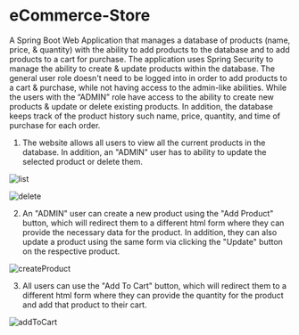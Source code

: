# eCommerce-Store
A Spring Boot Web Application that manages a database of products (name, price, & quantity) with the ability to add products to the database and to add products to a cart for purchase. The application uses Spring Security to manage the ability to create & update products within the database. The general user role doesn't need to be logged into in order to add products to a cart & purchase, while not having access to the admin-like abilities. While the users with the “ADMIN” role have access to the ability to create new products & update or delete existing products. In addition, the database keeps track of the product history such name, price, quantity, and time of purchase for each order.

1. The website allows all users to view all the current products in the database. In addition, an "ADMIN" user has to ability to update the selected product or delete them.

![list](https://user-images.githubusercontent.com/31080342/168953155-1a7c1a43-73f4-4061-b948-44ab85c1ac9f.png)

![delete](https://user-images.githubusercontent.com/31080342/168953841-031772ec-3e91-4d76-a064-744049116769.PNG)

2. An "ADMIN" user can create a new product using the "Add Product" button, which will redirect them to a different html form where they can provide the necessary data for the product. In addition, they can also update a product using the same form via clicking the "Update" button on the respective product.
 
![createProduct](https://user-images.githubusercontent.com/31080342/168953267-9ac2c912-c255-472e-9f73-25f36ae0e759.png)

3. All users can use the "Add To Cart" button, which will redirect them to a different html form where they can provide the quantity for the product and add that product to their cart.

![addToCart](https://user-images.githubusercontent.com/31080342/168953624-a1441a1c-446b-453b-8c28-a7c9769596f5.png)
